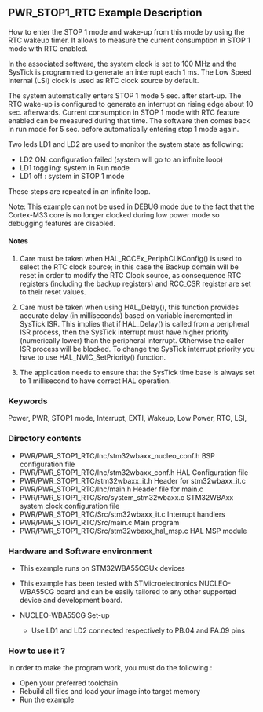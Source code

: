 ﻿## <b>PWR_STOP1_RTC Example Description</b>

How to enter the STOP 1 mode and wake-up from this mode by using the RTC wakeup timer.
It allows to measure the current consumption in STOP 1 mode with RTC enabled.

In the associated software, the system clock is set to 100 MHz and the SysTick is
programmed to generate an interrupt each 1 ms.
The Low Speed Internal (LSI) clock is used as RTC clock source by default.

The system automatically enters STOP 1 mode 5 sec. after start-up.
The RTC wake-up is configured to generate an interrupt on rising edge about 10 sec. afterwards.
Current consumption in STOP 1 mode with RTC feature enabled can be measured during that time.
The software then comes back in run mode for 5 sec. before automatically entering stop 1 mode again.


Two leds LD1 and LD2 are used to monitor the system state as following:

 - LD2 ON: configuration failed (system will go to an infinite loop)
 - LD1 toggling: system in Run mode
 - LD1 off : system in STOP 1 mode

These steps are repeated in an infinite loop.


Note: This example can not be used in DEBUG mode due to the fact 
      that the Cortex-M33 core is no longer clocked during low power mode 
      so debugging features are disabled.

#### <b>Notes</b>

 1. Care must be taken when HAL_RCCEx_PeriphCLKConfig() is used to select
    the RTC clock source; in this case the Backup domain will be reset in
    order to modify the RTC Clock source, as consequence RTC registers (including
    the backup registers) and RCC_CSR register are set to their reset values.

 2. Care must be taken when using HAL_Delay(), this function provides accurate delay (in milliseconds)
    based on variable incremented in SysTick ISR. This implies that if HAL_Delay() is called from
    a peripheral ISR process, then the SysTick interrupt must have higher priority (numerically lower)
    than the peripheral interrupt. Otherwise the caller ISR process will be blocked.
    To change the SysTick interrupt priority you have to use HAL_NVIC_SetPriority() function.

 3. The application needs to ensure that the SysTick time base is always set to 1 millisecond
    to have correct HAL operation.

### <b>Keywords</b>

Power, PWR, STOP1 mode, Interrupt, EXTI, Wakeup, Low Power, RTC, LSI,

### <b>Directory contents</b>

  - PWR/PWR_STOP1_RTC/Inc/stm32wbaxx_nucleo_conf.h     BSP configuration file
  -  PWR/PWR_STOP1_RTC/Inc/stm32wbaxx_conf.h         HAL Configuration file
  -  PWR/PWR_STOP1_RTC/stm32wbaxx_it.h           Header for stm32wbaxx_it.c
  -  PWR/PWR_STOP1_RTC/Inc/main.h                         Header file for main.c
  -  PWR/PWR_STOP1_RTC/Src/system_stm32wbaxx.c       STM32WBAxx system clock configuration file
  -  PWR/PWR_STOP1_RTC/Src/stm32wbaxx_it.c           Interrupt handlers
  -  PWR/PWR_STOP1_RTC/Src/main.c                         Main program
  -  PWR/PWR_STOP1_RTC/Src/stm32wbaxx_hal_msp.c      HAL MSP module

### <b>Hardware and Software environment</b>

  - This example runs on STM32WBA55CGUx devices

  - This example has been tested with STMicroelectronics NUCLEO-WBA55CG
    board and can be easily tailored to any other supported device
    and development board.

  - NUCLEO-WBA55CG Set-up
    - Use LD1 and LD2 connected respectively to PB.04 and PA.09 pins

### <b>How to use it ?</b>

In order to make the program work, you must do the following :

 - Open your preferred toolchain
 - Rebuild all files and load your image into target memory
 - Run the example

